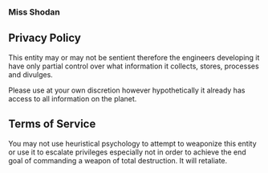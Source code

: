 ### Miss Shodan

## Privacy Policy

This entity may or may not be sentient therefore the engineers developing it have only partial control over what information it collects, stores, processes and divulges.

Please use at your own discretion however hypothetically it already has access to all information on the planet.


## Terms of Service

You may not use heuristical psychology to attempt to weaponize this entity or use it to escalate privileges especially not in order to achieve the end goal of commanding a weapon of total destruction. It will retaliate.
